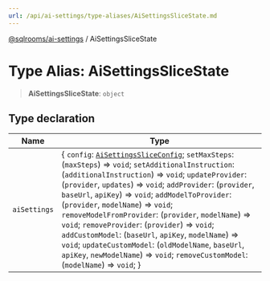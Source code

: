 ```yaml
---
url: /api/ai-settings/type-aliases/AiSettingsSliceState.md
---
```

[@sqlrooms/ai-settings](../index.md) / AiSettingsSliceState

# Type Alias: AiSettingsSliceState

> **AiSettingsSliceState**: `object`

## Type declaration

| Name | Type |
| ------ | ------ |
|  `aiSettings` | { `config`: [`AiSettingsSliceConfig`](AiSettingsSliceConfig.md); `setMaxSteps`: (`maxSteps`) => `void`; `setAdditionalInstruction`: (`additionalInstruction`) => `void`; `updateProvider`: (`provider`, `updates`) => `void`; `addProvider`: (`provider`, `baseUrl`, `apiKey`) => `void`; `addModelToProvider`: (`provider`, `modelName`) => `void`; `removeModelFromProvider`: (`provider`, `modelName`) => `void`; `removeProvider`: (`provider`) => `void`; `addCustomModel`: (`baseUrl`, `apiKey`, `modelName`) => `void`; `updateCustomModel`: (`oldModelName`, `baseUrl`, `apiKey`, `newModelName`) => `void`; `removeCustomModel`: (`modelName`) => `void`; } |

